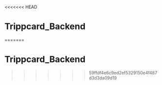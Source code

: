 <<<<<<< HEAD
# Trippcard_Backend

=======
# Trippcard_Backend
>>>>>>> 59ffdf4e6c9ed2ef5329150e4f487d3d3da09d19
